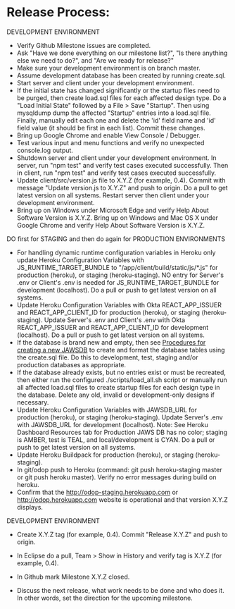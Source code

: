 # Release Process:

DEVELOPMENT ENVIRONMENT
* Verify Github Milestone issues are completed.
* Ask "Have we done everything on our milestone list?", "Is there anything else we need to do?", and "Are we ready for release?"
* Make sure your development environment is on branch master.
* Assume development database has been created by running create.sql.
* Start server and client under your development environment. 
* If the initial state has changed significantly or the startup files need to be purged, then create load.sql files for each affected design type. 
Do a "Load Initial State" followed by a File > Save "Startup". 
Then using mysqldump dump the affected "Startup" entries into a load.sql file. 
Finally, manually edit each one and delete the 'id' field name and 'id' field value (it should be first in each list). 
Commit these changes.
* Bring up Google Chrome and enable View Console / Debugger. 
* Test various input and menu functions and verify no unexpected console.log output.
* Shutdown server and client under your development environment. 
In server, run "npm test" and verify test cases executed successfully. 
Then in client, run "npm test" and verify test cases executed successfully.
* Update client/src/version.js file to X.Y.Z (for example, 0.4). 
Commit with message "Update version.js to X.Y.Z" and push to origin. 
Do a pull to get latest version on all systems. 
Restart server then client under your development environment.
* Bring up on Windows under Microsoft Edge and verify Help About Software Version is X.Y.Z. 
Bring up on Windows and Mac OS X under Google Chrome and verify Help About Software Version is X.Y.Z.

DO first for STAGING and then do again for PRODUCTION ENVIRONMENTS
* For handling dynamic runtime configuration variables in Heroku only
update Heroku Configuration Variables with JS\_RUNTIME\_TARGET\_BUNDLE to "/app/client/build/static/js/*.js" for production (heroku), or staging (heroku-staging). 
NO entry for Server's .env or Client's .env is needed for JS\_RUNTIME\_TARGET\_BUNDLE for development (localhost).
Do a pull or push to get latest version on all systems.
* Update Heroku Configuration Variables with Okta REACT\_APP\_ISSUER and REACT\_APP\_CLIENT\_ID for production (heroku), or staging (heroku-staging). 
Update Server's .env and Client's .env with Okta REACT\_APP\_ISSUER and REACT\_APP\_CLIENT\_ID for development (localhost).
Do a pull or push to get latest version on all systems.
* If the database is brand new and empty, then see [Procedures for creating a new JAWSDB](NewDB) 
to create and format the database tables using the create.sql file. 
Do this to development, test, staging and/or production databases as appropriate.
* If the database already exists, but no entries exist or must be recreated, then either run the configured ./scripts/load_all.sh script or 
manually run all affected load.sql files to create startup files for each design type in the database. 
Delete any old, invalid or development-only designs if necessary.
* Update Heroku Configuration Variables with JAWSDB\_URL for production (heroku), or staging (heroku-staging). 
Update Server's .env with JAWSDB\_URL for development (localhost).
Note: See Heroku Dashboard Resources tab for Production JAWS DB has no color; staging is AMBER, test is TEAL, and local/development is CYAN. 
Do a pull or push to get latest version on all systems.
* Update Heroku Buildpack for production (heroku), or staging (heroku-staging).
* In git/odop push to Heroku (command: git push heroku-staging master or git push heroku master). 
Verify no error messages during build on heroku.
* Confirm that the http://odop-staging.herokuapp.com or http://odop.herokuapp.com website is operational and that version X.Y.Z displays.

DEVELOPMENT ENVIRONMENT
* Create X.Y.Z tag (for example, 0.4). 
Commit "Release X.Y.Z" and push to origin.
* In Eclipse do a pull, Team > Show in History and verify tag is X.Y.Z (for example, 0.4).
* In Github mark Milestone X.Y.Z closed.

* Discuss the next release, what work needs to be done and who does it. 
In other words, set the direction for the upcoming milestone. 

